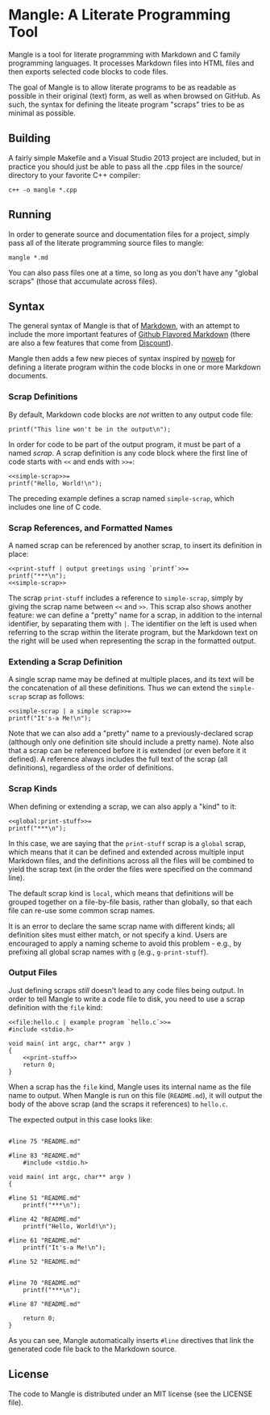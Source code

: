 # Mangle: A Literate Programming Tool

Mangle is a tool for literate programming with Markdown and C family programming languages. It processes Markdown files into HTML files and then exports selected code blocks to code files.

The goal of Mangle is to allow literate programs to be as readable as possible in their original (text) form, as well as when browsed on GitHub. As such, the syntax for defining the liteate program "scraps" tries to be as minimal as possible.

## Building

A fairly simple Makefile and a Visual Studio 2013 project are included, but in practice you should just be able to pass all the .cpp files in the source/ directory to your favorite C++ compiler:

    c++ -o mangle *.cpp

## Running

In order to generate source and documentation files for a project, simply pass all of the literate programming source files to mangle:

    mangle *.md

You can also pass files one at a time, so long as you don't have any "global scraps" (those that accumulate across files).

## Syntax

The general syntax of Mangle is that of [Markdown][], with an attempt to include the more important features of [Github Flavored Markdown][GFM] (there are also a few features that come from [Discount][]).

  [Markdown]:   http://daringfireball.net/projects/markdown/                "Markdown"
  [GFM]:        https://help.github.com/articles/github-flavored-markdown   "GitHub Flavored Markdown"
  [Discount]:   http://www.pell.portland.or.us/~orc/Code/discount/          "Discount"

Mangle then adds a few new pieces of syntax inspired by [noweb][] for defining a literate program within the code blocks in one or more Markdown documents.

  [noweb]:      http://www.cs.tufts.edu/~nr/noweb/                          "Noweb"

### Scrap Definitions

By default, Markdown code blocks are *not* written to any output code file:

    printf("This line won't be in the output\n");

In order for code to be part of the output program, it must be part of a named *scrap*. A scrap definition is any code block where the first line of code starts with `` << `` and ends with `` >>= ``:

    <<simple-scrap>>=
    printf("Hello, World!\n");

The preceding example defines a scrap named `simple-scrap`, which includes one line of C code.

### Scrap References, and Formatted Names

A named scrap can be referenced by another scrap, to insert its definition in place:

    <<print-stuff | output greetings using `printf`>>=
    printf("***\n");
    <<simple-scrap>>

The scrap `print-stuff` includes a reference to `simple-scrap`, simply by giving the scrap name between `` << `` and `` >> ``. This scrap also shows another feature: we can define a "pretty" name for a scrap, in addition to the internal identifier, by separating them with `|`. The identifier on the left is used when referring to the scrap within the literate program, but the Markdown text on the right will be used when representing the scrap in the formatted output.

### Extending a Scrap Definition

A single scrap name may be defined at multiple places, and its text will be the concatenation of all these definitions. Thus we can extend the ``simple-scrap`` scrap as follows:

    <<simple-scrap | a simple scrap>>=
    printf("It's-a Me!\n");

Note that we can also add a "pretty" name to a previously-declared scrap (although only one definition site should include a pretty name). Note also that a scrap can be referenced before it is extended (or even before it it defined). A reference always includes the full text of the scrap (all definitions), regardless of the order of definitions.

### Scrap Kinds

When defining or extending a scrap, we can also apply a "kind" to it:

    <<global:print-stuff>>=
    printf("***\n");

In this case, we are saying that the `print-stuff` scrap is a `global` scrap, which means that it can be defined and extended across multiple input Markdown files, and the definitions across all the files will be combined to yield the scrap text (in the order the files were specified on the command line).

The default scrap kind is `local`, which means that definitions will be grouped together on a file-by-file basis, rather than globally, so that each file can re-use some common scrap names.

It is an error to declare the same scrap name with different kinds; all definition sites must either match, or not specify a kind. Users are encouraged to apply a naming scheme to avoid this problem - e.g., by prefixing all global scrap names with `g` (e.g., `g-print-stuff`).

### Output Files

Just defining scraps *still* doesn't lead to any code files being output. In order to tell Mangle to write a code file to disk, you need to use a scrap definition with the `file` kind:

    <<file:hello.c | example program `hello.c`>>=
    #include <stdio.h>

    void main( int argc, char** argv )
    {
        <<print-stuff>>
        return 0;
    }

When a scrap has the `file` kind, Mangle uses its internal name as the file name to output. When Mangle is run on this file (`README.md`), it will output the body of the above scrap (and the scraps it references) to `hello.c`.

The expected output in this case looks like:

```

#line 75 "README.md"

#line 83 "README.md"
    #include <stdio.h>

void main( int argc, char** argv )
{
    
#line 51 "README.md"
    printf("***\n");

#line 42 "README.md"
    printf("Hello, World!\n");

#line 61 "README.md"
    printf("It's-a Me!\n");

#line 52 "README.md"
                    

#line 70 "README.md"
    printf("***\n");

#line 87 "README.md"
                       
    return 0;
}
```

As you can see, Mangle automatically inserts `#line` directives that link the generated code file back to the Markdown source.

## License

The code to Mangle is distributed under an MIT license (see the LICENSE file).